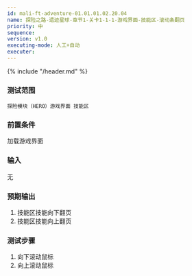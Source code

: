 ```yaml
---
id: mali-ft-adventure-01.01.01.02.20.04
name: 探险之路-遗迹星球-章节1-关卡1-1-1-游戏界面-技能区-滚动条翻页
priority: 中
sequence: 
version: v1.0
executing-mode: 人工+自动
executer:   
---
```


{% include "/header.md" %}

### 测试范围
    探险模块（HERO）游戏界面 技能区

### 前置条件
   加载游戏界面
### 输入
  无
### 预期输出
  1. 技能区技能向下翻页
  2. 技能区技能向上翻页
### 测试步骤
  1. 向下滚动鼠标
  2. 向上滚动鼠标

